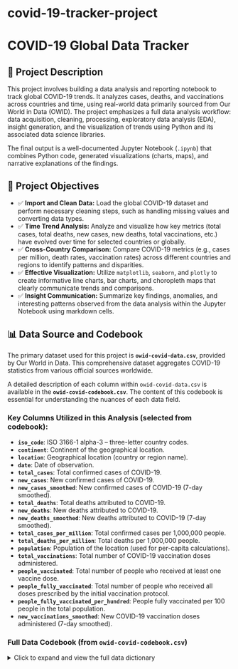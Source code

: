 # covid-19-tracker-project

# COVID-19 Global Data Tracker

## 📜 Project Description

This project involves building a data analysis and reporting notebook to track global COVID-19 trends. It analyzes cases, deaths, and vaccinations across countries and time, using real-world data primarily sourced from Our World in Data (OWID). The project emphasizes a full data analysis workflow: data acquisition, cleaning, processing, exploratory data analysis (EDA), insight generation, and the visualization of trends using Python and its associated data science libraries.

The final output is a well-documented Jupyter Notebook (`.ipynb`) that combines Python code, generated visualizations (charts, maps), and narrative explanations of the findings.

## 🚩 Project Objectives

*   ✅ **Import and Clean Data:** Load the global COVID-19 dataset and perform necessary cleaning steps, such as handling missing values and converting data types.
*   ✅ **Time Trend Analysis:** Analyze and visualize how key metrics (total cases, total deaths, new cases, new deaths, total vaccinations, etc.) have evolved over time for selected countries or globally.
*   ✅ **Cross-Country Comparison:** Compare COVID-19 metrics (e.g., cases per million, death rates, vaccination rates) across different countries and regions to identify patterns and disparities.
*   ✅ **Effective Visualization:** Utilize `matplotlib`, `seaborn`, and `plotly` to create informative line charts, bar charts, and choropleth maps that clearly communicate trends and comparisons.
*   ✅ **Insight Communication:** Summarize key findings, anomalies, and interesting patterns observed from the data analysis within the Jupyter Notebook using markdown cells.

## 📊 Data Source and Codebook

The primary dataset used for this project is **`owid-covid-data.csv`**, provided by Our World in Data. This comprehensive dataset aggregates COVID-19 statistics from various official sources worldwide.

A detailed description of each column within `owid-covid-data.csv` is available in the **`owid-covid-codebook.csv`**. The content of this codebook is essential for understanding the nuances of each data field.

### Key Columns Utilized in this Analysis (selected from codebook):

*   **`iso_code`**: ISO 3166-1 alpha-3 – three-letter country codes.
*   **`continent`**: Continent of the geographical location.
*   **`location`**: Geographical location (country or region name).
*   **`date`**: Date of observation.
*   **`total_cases`**: Total confirmed cases of COVID-19.
*   **`new_cases`**: New confirmed cases of COVID-19.
*   **`new_cases_smoothed`**: New confirmed cases of COVID-19 (7-day smoothed).
*   **`total_deaths`**: Total deaths attributed to COVID-19.
*   **`new_deaths`**: New deaths attributed to COVID-19.
*   **`new_deaths_smoothed`**: New deaths attributed to COVID-19 (7-day smoothed).
*   **`total_cases_per_million`**: Total confirmed cases per 1,000,000 people.
*   **`total_deaths_per_million`**: Total deaths per 1,000,000 people.
*   **`population`**: Population of the location (used for per-capita calculations).
*   **`total_vaccinations`**: Total number of COVID-19 vaccination doses administered.
*   **`people_vaccinated`**: Total number of people who received at least one vaccine dose.
*   **`people_fully_vaccinated`**: Total number of people who received all doses prescribed by the initial vaccination protocol.
*   **`people_fully_vaccinated_per_hundred`**: People fully vaccinated per 100 people in the total population.
*   **`new_vaccinations_smoothed`**: New COVID-19 vaccination doses administered (7-day smoothed).

### Full Data Codebook (from `owid-covid-codebook.csv`)

<details>
<summary>Click to expand and view the full data dictionary</summary>

```csv
column,source,category,description
iso_code,International Organization for Standardization,Others,ISO 3166-1 alpha-3 – three-letter country codes. Note that OWID-defined regions (e.g. continents like 'Europe') contain prefix 'OWID_'.
continent,Our World in Data,Others,Continent of the geographical location
location,Our World in Data,Others,Geographical location
date,Our World in Data,Others,Date of observation
total_cases,COVID-19 Dashboard by the WHO,Confirmed cases,"Total confirmed cases of COVID-19. Counts can include probable cases, where reported."
new_cases,COVID-19 Dashboard by the WHO,Confirmed cases,"New confirmed cases of COVID-19. Counts can include probable cases, where reported. In rare cases where our source reports a negative daily change due to a data correction, we set this metric to NA."
new_cases_smoothed,COVID-19 Dashboard by the WHO,Confirmed cases,"New confirmed cases of COVID-19 (7-day smoothed). Counts can include probable cases, where reported."
total_deaths,COVID-19 Dashboard by the WHO,Confirmed deaths,"Total deaths attributed to COVID-19. Counts can include probable deaths, where reported."
new_deaths,COVID-19 Dashboard by the WHO,Confirmed deaths,"New deaths attributed to COVID-19. Counts can include probable deaths, where reported. In rare cases where our source reports a negative daily change due to a data correction, we set this metric to NA."
new_deaths_smoothed,COVID-19 Dashboard by the WHO,Confirmed deaths,"New deaths attributed to COVID-19 (7-day smoothed). Counts can include probable deaths, where reported."
total_cases_per_million,COVID-19 Dashboard by the WHO,Confirmed cases,"Total confirmed cases of COVID-19 per 1,000,000 people. Counts can include probable cases, where reported."
new_cases_per_million,COVID-19 Dashboard by the WHO,Confirmed cases,"New confirmed cases of COVID-19 per 1,000,000 people. Counts can include probable cases, where reported."
new_cases_smoothed_per_million,COVID-19 Dashboard by the WHO,Confirmed cases,"New confirmed cases of COVID-19 (7-day smoothed) per 1,000,000 people. Counts can include probable cases, where reported."
total_deaths_per_million,COVID-19 Dashboard by the WHO,Confirmed deaths,"Total deaths attributed to COVID-19 per 1,000,000 people. Counts can include probable deaths, where reported."
new_deaths_per_million,COVID-19 Dashboard by the WHO,Confirmed deaths,"New deaths attributed to COVID-19 per 1,000,000 people. Counts can include probable deaths, where reported."
new_deaths_smoothed_per_million,COVID-19 Dashboard by the WHO,Confirmed deaths,"New deaths attributed to COVID-19 (7-day smoothed) per 1,000,000 people. Counts can include probable deaths, where reported."
reproduction_rate,Arroyo Marioli et al. (2020). https://doi.org/10.2139/ssrn.3581633,Reproduction rate,Real-time estimate of the effective reproduction rate (R) of COVID-19. See https://github.com/crondonm/TrackingR/tree/main/Estimates-Database
icu_patients,"National government reports and European CDC",Hospital & ICU,Number of COVID-19 patients in intensive care units (ICUs) on a given day
icu_patients_per_million,"National government reports and European CDC",Hospital & ICU,"Number of COVID-19 patients in intensive care units (ICUs) on a given day per 1,000,000 people"
hosp_patients,"National government reports and European CDC",Hospital & ICU,Number of COVID-19 patients in hospital on a given day
hosp_patients_per_million,"National government reports and European CDC",Hospital & ICU,"Number of COVID-19 patients in hospital on a given day per 1,000,000 people"
weekly_icu_admissions,"National government reports and European CDC",Hospital & ICU,Number of COVID-19 patients newly admitted to intensive care units (ICUs) in a given week (reporting date and the preceeding 6 days)
weekly_icu_admissions_per_million,"National government reports and European CDC",Hospital & ICU,"Number of COVID-19 patients newly admitted to intensive care units (ICUs) in a given week per 1,000,000 people (reporting date and the preceeding 6 days)"
weekly_hosp_admissions,"National government reports and European CDC",Hospital & ICU,Number of COVID-19 patients newly admitted to hospitals in a given week (reporting date and the preceeding 6 days)
weekly_hosp_admissions_per_million,"National government reports and European CDC",Hospital & ICU,"Number of COVID-19 patients newly admitted to hospitals in a given week per 1,000,000 people (reporting date and the preceeding 6 days)"
total_tests,National government reports,Tests & positivity,Total tests for COVID-19
new_tests,National government reports,Tests & positivity,New tests for COVID-19 (only calculated for consecutive days)
total_tests_per_thousand,National government reports,Tests & positivity,"Total tests for COVID-19 per 1,000 people"
new_tests_per_thousand,National government reports,Tests & positivity,"New tests for COVID-19 per 1,000 people"
new_tests_smoothed,National government reports,Tests & positivity,"New tests for COVID-19 (7-day smoothed). For countries that don't report testing data on a daily basis, we assume that testing changed equally on a daily basis over any periods in which no data was reported. This produces a complete series of daily figures, which is then averaged over a rolling 7-day window"
new_tests_smoothed_per_thousand,National government reports,Tests & positivity,"New tests for COVID-19 (7-day smoothed) per 1,000 people"
positive_rate,National government reports,Tests & positivity,"The share of COVID-19 tests that are positive, given as a rolling 7-day average (this is the inverse of tests_per_case)"
tests_per_case,National government reports,Tests & positivity,"Tests conducted per new confirmed case of COVID-19, given as a rolling 7-day average (this is the inverse of positive_rate)"
tests_units,National government reports,Tests & positivity,"Units used by the location to report its testing data. A country file can't contain mixed units. All metrics concerning testing data use the specified test unit. Valid units are 'people tested' (number of people tested), 'tests performed' (number of tests performed. a single person can be tested more than once in a given day) and 'samples tested' (number of samples tested. In some cases, more than one sample may be required to perform a given test.)"
total_vaccinations,National government reports,Vaccinations,Total number of COVID-19 vaccination doses administered
people_vaccinated,National government reports,Vaccinations,Total number of people who received at least one vaccine dose
people_fully_vaccinated,National government reports,Vaccinations,Total number of people who received all doses prescribed by the initial vaccination protocol
total_boosters,National government reports,Vaccinations,Total number of COVID-19 vaccination booster doses administered (doses administered beyond the number prescribed by the vaccination protocol)
new_vaccinations,National government reports,Vaccinations,New COVID-19 vaccination doses administered (only calculated for consecutive days)
new_vaccinations_smoothed,National government reports,Vaccinations,"New COVID-19 vaccination doses administered (7-day smoothed). For countries that don't report vaccination data on a daily basis, we assume that vaccination changed equally on a daily basis over any periods in which no data was reported. This produces a complete series of daily figures, which is then averaged over a rolling 7-day window"
total_vaccinations_per_hundred,National government reports,Vaccinations,Total number of COVID-19 vaccination doses administered per 100 people in the total population
people_vaccinated_per_hundred,National government reports,Vaccinations,Total number of people who received at least one vaccine dose per 100 people in the total population
people_fully_vaccinated_per_hundred,National government reports,Vaccinations,Total number of people who received all doses prescribed by the initial vaccination protocol per 100 people in the total population
total_boosters_per_hundred,National government reports,Vaccinations,Total number of COVID-19 vaccination booster doses administered per 100 people in the total population
new_vaccinations_smoothed_per_million,National government reports,Vaccinations,"New COVID-19 vaccination doses administered (7-day smoothed) per 1,000,000 people in the total population"
new_people_vaccinated_smoothed,National government reports,Vaccinations,"Daily number of people receiving their first vaccine dose (7-day smoothed)"
new_people_vaccinated_smoothed_per_hundred,National government reports,Vaccinations,"Daily number of people receiving their first vaccine dose (7-day smoothed) per 100 people in the total population"
stringency_index,"Oxford COVID-19 Government Response Tracker, Blavatnik School of Government",Policy responses,"Government Response Stringency Index: composite measure based on 9 response indicators including school closures, workplace closures, and travel bans, rescaled to a value from 0 to 100 (100 = strictest response)"
population,"United Nations, Department of Economic and Social Affairs, Population Division, World Population Prospects 2019 Revision",Others,"Population (latest available values). See https://github.com/owid/covid-19-data/blob/master/scripts/input/un/population_latest.csv for full list of sources"
population_density,"World Bank World Development Indicators, sourced from Food and Agriculture Organization and World Bank estimates",Others,"Number of people divided by land area, measured in square kilometers, most recent year available"
median_age,"UN Population Division, World Population Prospects, 2017 Revision",Others,"Median age of the population, UN projection for 2020"
aged_65_older,World Bank World Development Indicators based on age/sex distributions of United Nations World Population Prospects 2017 Revision,Others,"Share of the population that is 65 years and older, most recent year available"
aged_70_older,"United Nations, Department of Economic and Social Affairs, Population Division (2017), World Population Prospects 2017 Revision",Others,Share of the population that is 70 years and older in 2015
gdp_per_capita,"World Bank World Development Indicators, source from World Bank, International Comparison Program database",Others,"Gross domestic product at purchasing power parity (constant 2011 international dollars), most recent year available"
extreme_poverty,"World Bank World Development Indicators, sourced from World Bank Development Research Group",Others,"Share of the population living in extreme poverty, most recent year available since 2010"
cardiovasc_death_rate,"Global Burden of Disease Collaborative Network, Global Burden of Disease Study 2017 Results",Others,"Death rate from cardiovascular disease in 2017 (annual number of deaths per 100,000 people)"
diabetes_prevalence,"World Bank World Development Indicators, sourced from International Diabetes Federation, Diabetes Atlas",Others,Diabetes prevalence (% of population aged 20 to 79) in 2017
female_smokers,"World Bank World Development Indicators, sourced from World Health Organization, Global Health Observatory Data Repository",Others,"Share of women who smoke, most recent year available"
male_smokers,"World Bank World Development Indicators, sourced from World Health Organization, Global Health Observatory Data Repository",Others,"Share of men who smoke, most recent year available"
handwashing_facilities,United Nations Statistics Division,Others,"Share of the population with basic handwashing facilities on premises, most recent year available"
hospital_beds_per_thousand,"OECD, Eurostat, World Bank, national government records and other sources",Others,"Hospital beds per 1,000 people, most recent year available since 2010"
life_expectancy,"James C. Riley, Clio Infra, United Nations Population Division",Others,Life expectancy at birth in 2019
human_development_index,United Nations Development Programme (UNDP),Others,"A composite index measuring average achievement in three basic dimensions of human development—a long and healthy life, knowledge and a decent standard of living. Values for 2019, imported from http://hdr.undp.org/en/indicators/137506"
excess_mortality,"Human Mortality Database (2021), World Mortality Dataset (2021)",Excess mortality,"Percentage difference between the reported number of weekly or monthly deaths in 2020–2021 and the projected number of deaths for the same period based on previous years. For more information, see https://github.com/owid/covid-19-data/tree/master/public/data/excess_mortality"
excess_mortality_cumulative,"Human Mortality Database (2021), World Mortality Dataset (2021)",Excess mortality,"Percentage difference between the cumulative number of deaths since 1 January 2020 and the cumulative projected deaths for the same period based on previous years. For more information, see https://github.com/owid/covid-19-data/tree/master/public/data/excess_mortality"
excess_mortality_cumulative_absolute,"Human Mortality Database (2021), World Mortality Dataset (2021)",Excess mortality,"Cumulative difference between the reported number of deaths since 1 January 2020 and the projected number of deaths for the same period based on previous years. For more information, see https://github.com/owid/covid-19-data/tree/master/public/data/excess_mortality"
excess_mortality_cumulative_per_million,"Human Mortality Database (2021), World Mortality Dataset (2021)",Excess mortality,"Cumulative difference between the reported number of deaths since 1 January 2020 and the projected number of deaths for the same period based on previous years, per million people. For more information, see https://github.com/owid/covid-19-data/tree/master/public/data/excess_mortality"